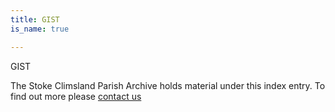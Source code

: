 ```yaml
---
title: GIST
is_name: true

---
```


GIST


The Stoke Climsland Parish Archive holds material under this index entry. To find out more please [contact us](/contact/)
